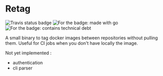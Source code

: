 # Retag

![Travis status badge](https://travis-ci.org/hugoShaka/retag.svg?branch=master)
![For the badge: made with go](https://forthebadge.com/images/badges/made-with-go.svg)
![For the badge: contains technical debt](https://forthebadge.com/images/badges/contains-technical-debt.svg)

A small binary to tag docker images between repositories without pulling them.
Useful for CI jobs when you don't have locally the image.

Not yet implemented : 
* authentication
* cli parser